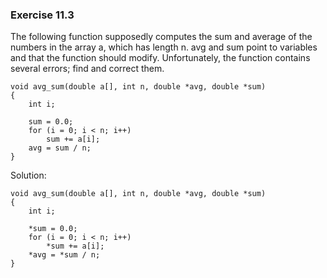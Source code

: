 ### Exercise 11.3

The following function supposedly computes the sum and average of the numbers in the array a, which has length n. avg and sum point to variables and that the function should modify. Unfortunately, the function contains several errors; find and correct them.

```
void avg_sum(double a[], int n, double *avg, double *sum)
{
    int i;
    
    sum = 0.0;
    for (i = 0; i < n; i++)
        sum += a[i];
    avg = sum / n;
}
```

Solution:
```
void avg_sum(double a[], int n, double *avg, double *sum)
{
    int i;
    
    *sum = 0.0;
    for (i = 0; i < n; i++)
        *sum += a[i];
    *avg = *sum / n;
}
```
